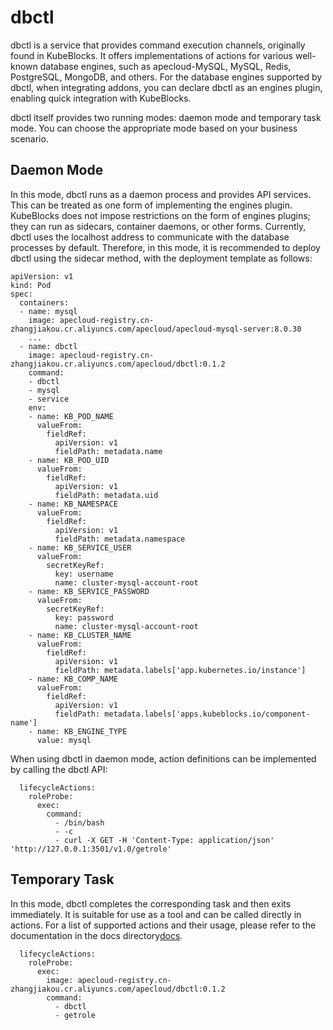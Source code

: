 # dbctl
dbctl is a service that provides command execution channels, originally found in KubeBlocks. It offers implementations of actions for various well-known database engines, such as apecloud-MySQL, MySQL, Redis, PostgreSQL, MongoDB, and others. For the database engines supported by dbctl, when integrating addons, you can declare dbctl as an engines plugin, enabling quick integration with KubeBlocks.

dbctl itself provides two running modes: daemon mode and temporary task mode. You can choose the appropriate mode based on your business scenario.

## Daemon Mode
In this mode, dbctl runs as a daemon process and provides API services. This can be treated as one form of implementing the engines plugin. KubeBlocks does not impose restrictions on the form of engines plugins; they can run as sidecars, container daemons, or other forms. Currently, dbctl uses the localhost address to communicate with the database processes by default. Therefore, in this mode, it is recommended to deploy dbctl using the sidecar method, with the deployment template as follows:
```
apiVersion: v1
kind: Pod
spec:
  containers:
  - name: mysql
    image: apecloud-registry.cn-zhangjiakou.cr.aliyuncs.com/apecloud/apecloud-mysql-server:8.0.30
    ...
  - name: dbctl
    image: apecloud-registry.cn-zhangjiakou.cr.aliyuncs.com/apecloud/dbctl:0.1.2
    command:
    - dbctl
    - mysql
    - service
    env:
    - name: KB_POD_NAME
      valueFrom:
        fieldRef:
          apiVersion: v1
          fieldPath: metadata.name
    - name: KB_POD_UID
      valueFrom:
        fieldRef:
          apiVersion: v1
          fieldPath: metadata.uid
    - name: KB_NAMESPACE
      valueFrom:
        fieldRef:
          apiVersion: v1
          fieldPath: metadata.namespace
    - name: KB_SERVICE_USER
      valueFrom:
        secretKeyRef:
          key: username
          name: cluster-mysql-account-root
    - name: KB_SERVICE_PASSWORD
      valueFrom:
        secretKeyRef:
          key: password
          name: cluster-mysql-account-root
    - name: KB_CLUSTER_NAME
      valueFrom:
        fieldRef:
          apiVersion: v1
          fieldPath: metadata.labels['app.kubernetes.io/instance']
    - name: KB_COMP_NAME
      valueFrom:
        fieldRef:
          apiVersion: v1
          fieldPath: metadata.labels['apps.kubeblocks.io/component-name']
    - name: KB_ENGINE_TYPE
      value: mysql
```

When using dbctl in daemon mode, action definitions can be implemented by calling the dbctl API:
```
  lifecycleActions:
    roleProbe:
      exec:
        command:
          - /bin/bash
          - -c
          - curl -X GET -H 'Content-Type: application/json' 'http://127.0.0.1:3501/v1.0/getrole'
```

## Temporary Task
In this mode, dbctl completes the corresponding task and then exits immediately. It is suitable for use as a tool and can be called directly in actions. For a list of supported actions and their usage, please refer to the documentation in the docs directory[docs](docs/user_docs/cli.md.md).

```
  lifecycleActions:
    roleProbe:
      exec:
        image: apecloud-registry.cn-zhangjiakou.cr.aliyuncs.com/apecloud/dbctl:0.1.2
        command:
          - dbctl
          - getrole
```
